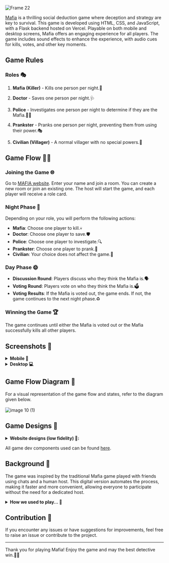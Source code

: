 ![Frame 22](https://github.com/meet244/Mafia/assets/83262693/68fa0e70-b5c8-43f4-93fb-efc360e67c5f)

[Mafia](https://mafia-play.vercel.app/) is a thrilling social deduction game where deception and strategy are key to survival. This game is developed using HTML, CSS, and JavaScript, with a Flask backend hosted on Vercel. Playable on both mobile and desktop screens, Mafia offers an engaging experience for all players. The game includes sound effects to enhance the experience, with audio cues for kills, votes, and other key moments.

## Game Rules

### Roles 🎭

1. **Mafia (Killer)** - Kills one person per night.🔪
   
2. **Doctor** - Saves one person per night.🩺
   
3. **Police** - Investigates one person per night to determine if they are the Mafia.👮‍♂️
   
4. **Prankster** - Pranks one person per night, preventing them from using their power.🎭
   
5. **Civilian (Villager)** - A normal villager with no special powers.👤

## Game Flow 🌙🌞

### Joining the Game 🌐
Go to [MAFIA website](https://mafia-play.vercel.app/). Enter your name and join a room. You can create a new room or join an existing one. The host will start the game, and each player will receive a role card.

### Night Phase 🌙
Depending on your role, you will perform the following actions:
- **Mafia**: Choose one player to kill.💀
- **Doctor**: Choose one player to save.🛡️
- **Police**: Choose one player to investigate.🔍
- **Prankster**: Choose one player to prank.🎉
- **Civilian**: Your choice does not affect the game.👤

### Day Phase 🌞
- **Discussion Round**: Players discuss who they think the Mafia is.🗣️
- **Voting Round**: Players vote on who they think the Mafia is.🗳️
- **Voting Results**: If the Mafia is voted out, the game ends. If not, the game continues to the next night phase.♻️

### Winning the Game 🏆
The game continues until either the Mafia is voted out or the Mafia successfully kills all other players.

## Screenshots 📸

<details>
   <br>
  <summary><strong>Mobile 📱</strong></summary>
<img src="https://github.com/meet244/Mafia/assets/83262693/20c65a19-f29e-4ded-ad7d-97833a70d580" alt="m1" height="430" width="216" />
<img src="https://github.com/meet244/Mafia/assets/83262693/87425abb-d817-41e2-93ff-5eba419abed2" alt="m2" height="430" width="216" />
<img src="https://github.com/meet244/Mafia/assets/83262693/27856265-0eba-4b90-b81f-26fd1450a231" alt="m3" height="430" width="216" />
<img src="https://github.com/meet244/Mafia/assets/83262693/fbaec60e-cc3f-4b3d-aa22-d49e34255a16" alt="m4" height="430" width="216" />
<img src="https://github.com/meet244/Mafia/assets/83262693/fa6c620e-da80-4fb0-be58-6019c81dc700" alt="m5" height="430" width="216" />
<img src="https://github.com/meet244/Mafia/assets/83262693/da46f970-343f-44e7-98ca-4e1bbd83366f" alt="m6" height="430" width="216" />
<img src="https://github.com/meet244/Mafia/assets/83262693/e82159e8-c28a-47ca-a151-473dce26671d" alt="m7" height="430" width="216" />
   
</details>
<details>
   <br>
  <summary><strong>Desktop 💻</strong></summary>
  
<img src="https://github.com/meet244/Mafia/assets/83262693/de9758fe-d2e5-480e-8b21-e3f7758f2b48" alt="pc1" />
<img src="https://github.com/meet244/Mafia/assets/83262693/1f40bcbf-2752-4b21-973f-a79fca522d23" alt="pc2" />
<img src="https://github.com/meet244/Mafia/assets/83262693/662dbb6a-bd74-4eff-a33b-8cfa29c36121" alt="pc3" />  
<img src="https://github.com/meet244/Mafia/assets/83262693/e1d49f30-5e6b-42fa-b548-f42bad96d6f6" alt="pc4" /> 
   
</details>

## Game Flow Diagram 🎨

For a visual representation of the game flow and states, refer to the diagram given below.
<br>
<br>
![image 10 (1)](https://github.com/meet244/Mafia/assets/83262693/8fdae7c7-2166-42dd-b2cf-96af50b67f81)

## Game Designs 🎨

<details>
  <summary><strong>Website designs (low fidelity) 📐:</strong></summary>
  <br>
      <img src="https://github.com/meet244/Mafia/assets/83262693/a9f0a62f-2d0d-414d-b5ea-0031236d86fa" alt="Designs (low fidelity)"/>
</details>

All game dev components used can be found [here](https://mafia-play.vercel.app/ui).

## Background 📜

The game was inspired by the traditional Mafia game played with friends using chats and a human host. This digital version automates the process, making it faster and more convenient, allowing everyone to participate without the need for a dedicated host.

<details>
  <summary><strong>How we used to play... 🎲</strong></summary>
  <br>
<p>We used to make <strong>paper chits or cards</strong>, and in those chits, we would write the names of the roles like Civilian, Mafia, Police, and others. These chits were then distributed among the players. There would be a <strong>god or a host who controlled the entire game</strong>. The host would ask everyone to <strong>close their eyes</strong>, then call on the Mafia to open their eyes and choose someone to kill. Afterward, the Doctor would open their eyes and choose someone to save. The <strong>game was very sequential</strong>, with each role acting one after another, making the process <strong>quite lengthy</strong> and sometimes <strong>frustratingly slow</strong>. The entire game took a lot of time.</p>
<p>Additionally, some players used to <strong>cheat between rounds</strong>, trying to gain an advantage by <strong>peeking or signaling to each other</strong>. This added an extra layer of challenge and suspicion to the game.</p>

   <img src="https://github.com/meet244/Mafia/assets/83262693/344a2363-2f8d-480e-bb34-4014dd332fe1" alt="Chits game"/>
</details>

## Contribution 🤝

If you encounter any issues or have suggestions for improvements, feel free to raise an issue or contribute to the project.

---

Thank you for playing Mafia! Enjoy the game and may the best detective win.🕵️‍♂️
